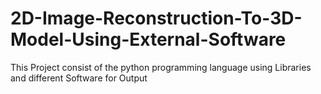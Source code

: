 # 2D-Image-Reconstruction-To-3D-Model-Using-External-Software
This Project consist of the python programming language using Libraries and different Software for Output
